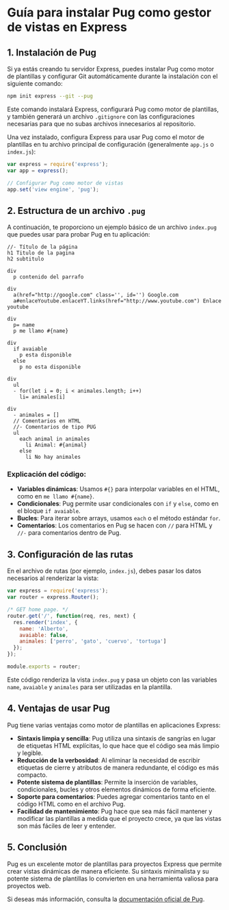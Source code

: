 # Guía para instalar Pug como gestor de vistas en Express

## 1. Instalación de Pug

Si ya estás creando tu servidor Express, puedes instalar Pug como motor de plantillas y configurar Git automáticamente durante la instalación con el siguiente comando:

```bash
npm init express --git --pug
```

Este comando instalará Express, configurará Pug como motor de plantillas, y también generará un archivo `.gitignore` con las configuraciones necesarias para que no subas archivos innecesarios al repositorio.

Una vez instalado, configura Express para usar Pug como el motor de plantillas en tu archivo principal de configuración (generalmente `app.js` o `index.js`):

```javascript
var express = require('express');
var app = express();

// Configurar Pug como motor de vistas
app.set('view engine', 'pug');
```

## 2. Estructura de un archivo `.pug`

A continuación, te proporciono un ejemplo básico de un archivo `index.pug` que puedes usar para probar Pug en tu aplicación:

```pug
//- Título de la página
h1 Titulo de la pagina
h2 subtitulo

div
  p contenido del parrafo 

div 
  a(href="http://google.com" class='', id='') Google.com
  a#enlaceYoutube.enlaceYT.links(href="http://www.youtube.com") Enlace youtube

div 
  p= name
  p me llamo #{name}

div 
  if avaiable 
    p esta disponible 
  else 
    p no esta disponible

div 
  ul 
  - for(let i = 0; i < animales.length; i++)
    li= animales[i]

div 
  - animales = []
  // Comentarios en HTML 
  //- Comentarios de tipo PUG
  ul 
    each animal in animales 
      li Animal: #{animal}
    else 
      li No hay animales
```

### Explicación del código:
- **Variables dinámicas**: Usamos `#{}` para interpolar variables en el HTML, como en `me llamo #{name}`.
- **Condicionales**: Pug permite usar condicionales con `if` y `else`, como en el bloque `if avaiable`.
- **Bucles**: Para iterar sobre arrays, usamos `each` o el método estándar `for`.
- **Comentarios**: Los comentarios en Pug se hacen con `//` para HTML y `//-` para comentarios dentro de Pug.

## 3. Configuración de las rutas

En el archivo de rutas (por ejemplo, `index.js`), debes pasar los datos necesarios al renderizar la vista:

```javascript
var express = require('express');
var router = express.Router();

/* GET home page. */
router.get('/', function(req, res, next) {
  res.render('index', { 
    name: 'Alberto',
    avaiable: false,
    animales: ['perro', 'gato', 'cuervo', 'tortuga'] 
  });
});

module.exports = router;
```

Este código renderiza la vista `index.pug` y pasa un objeto con las variables `name`, `avaiable` y `animales` para ser utilizadas en la plantilla.

## 4. Ventajas de usar Pug

Pug tiene varias ventajas como motor de plantillas en aplicaciones Express:

- **Sintaxis limpia y sencilla**: Pug utiliza una sintaxis de sangrías en lugar de etiquetas HTML explícitas, lo que hace que el código sea más limpio y legible.
- **Reducción de la verbosidad**: Al eliminar la necesidad de escribir etiquetas de cierre y atributos de manera redundante, el código es más compacto.
- **Potente sistema de plantillas**: Permite la inserción de variables, condicionales, bucles y otros elementos dinámicos de forma eficiente.
- **Soporte para comentarios**: Puedes agregar comentarios tanto en el código HTML como en el archivo Pug.
- **Facilidad de mantenimiento**: Pug hace que sea más fácil mantener y modificar las plantillas a medida que el proyecto crece, ya que las vistas son más fáciles de leer y entender.

## 5. Conclusión

Pug es un excelente motor de plantillas para proyectos Express que permite crear vistas dinámicas de manera eficiente. Su sintaxis minimalista y su potente sistema de plantillas lo convierten en una herramienta valiosa para proyectos web.

Si deseas más información, consulta la [documentación oficial de Pug](https://pugjs.org/).